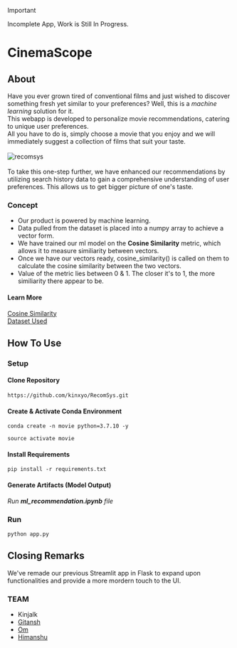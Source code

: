 > [!IMPORTANT]
> Incomplete App, Work is Still In Progress.

# CinemaScope

## About
Have you ever grown tired of conventional films and just wished to discover something fresh yet similar to your preferences?
Well, this is a _machine learning_ solution for it.<br>
This webapp is developed to personalize movie recommendations, catering to unique user preferences.<br>
All you have to do is, simply choose a movie that you enjoy and we will immediately suggest a collection of films that suit your taste.
<br>
<br>
![recomsys](https://github.com/kinxyo/RecomSys/assets/90744941/07484206-dfcb-4ea9-babb-0edbc7bd1ab2)
<br>
<br>
To take this one-step further, we have enhanced our recommendations by utilizing search history data to gain a comprehensive understanding of user preferences. This allows us to get bigger picture of one's taste.
### Concept
- Our product is powered by machine learning. 
- Data pulled from the dataset is placed into a numpy array to achieve a vector form.
- We have trained our ml model on the **Cosine Similarity** metric, which allows it to measure similiarity between vectors.
- Once we have our vectors ready, cosine_similarity() is called on them to calculate the cosine similarity between the two vectors.
- Value of the metric lies between 0 & 1. The closer it's to 1, the more similiarity there appear to be.

#### Learn More
[Cosine Similarity](https://www.learndatasci.com/glossary/cosine-similarity/)
<br>
[Dataset Used](https://www.kaggle.com/tmdb/tmdb-movie-metadata?select=tmdb_5000_movies.csv)

## How To Use

### Setup
#### Clone Repository
```
https://github.com/kinxyo/RecomSys.git
```
#### Create & Activate Conda Environment
```
conda create -n movie python=3.7.10 -y
```
```
source activate movie
```
#### Install Requirements
```
pip install -r requirements.txt
```
#### Generate Artifacts (Model Output)
_Run **ml_recommendation.ipynb** file_

### Run
```
python app.py
```

## Closing Remarks
We've remade our previous Streamlit app in Flask to expand upon functionalities and provide a more mordern touch to the UI.
<br>
### TEAM
- Kinjalk 
- [Gitansh](https://github.com/Gitansh-Agarwal)
- [Om](https://github.com/Ashu-Pablo) 
- [Himanshu](https://github.com/xendai66)
